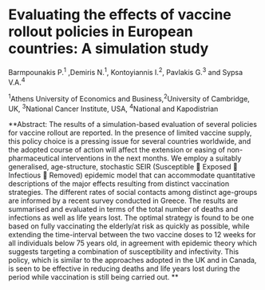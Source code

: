 # Evaluating the effects of vaccine rollout policies in European countries: A simulation study

Barmpounakis P.<sup>1</sup> ,Demiris N.<sup>1</sup>, Kontoyiannis I.<sup>2</sup>, Pavlakis G.<sup>3</sup> and Sypsa V.A.<sup>4</sup>  

<sup>1</sup>Athens University of Economics and Business,<sup>2</sup>University of Cambridge, UK, <sup>3</sup>National Cancer Institute, USA, <sup>4</sup>National and Kapodistrian 

**Abstract: 
The results of a simulation-based evaluation of several policies for vaccine rollout are reported. In the presence of limited vaccine supply, this policy choice is a pressing issue for several countries worldwide, and the adopted course of action will affect the extension or easing of non-pharmaceutical interventions in the next months. We employ a suitably generalised, age-structure, stochastic SEIR (Susceptible  Exposed  Infectious  Removed) epidemic model that can accommodate quantitative descriptions of the major effects resulting from distinct vaccination strategies. The different rates of social contacts among distinct age-groups are informed by a recent survey conducted in Greece. The results are summarised and evaluated in terms of the total number of deaths and infections as well as life years lost. The optimal strategy is found to be one based on fully vaccinating the elderly/at risk as quickly as possible, while extending the time-interval between the two vaccine doses to 12 weeks for all individuals below 75 years old, in agreement with epidemic theory which suggests targeting a combination of susceptibility and infectivity. This policy, which is similar to the approaches adopted in the UK and in Canada, is seen to be effective in reducing deaths and life years lost during the period while vaccination is still being carried out. **
